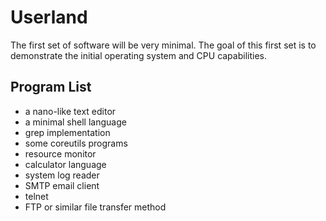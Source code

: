 # Userland

The first set of software will be very minimal. The goal of this first set is to demonstrate the initial operating system and CPU capabilities.

## Program List

- a nano-like text editor
- a minimal shell language
- grep implementation
- some coreutils programs
- resource monitor
- calculator language
- system log reader
- SMTP email client
- telnet
- FTP or similar file transfer method
